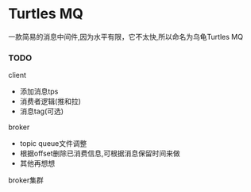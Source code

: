 # Turtles MQ

一款简易的消息中间件,因为水平有限，它不太快,所以命名为乌龟Turtles MQ

### TODO

client

- 添加消息tps
- 消费者逻辑(推和拉)
- 消息tag(可选)

broker

- topic queue文件调整
- 根据offset删除已消费信息,可根据消息保留时间来做
- 其他再想想

broker集群